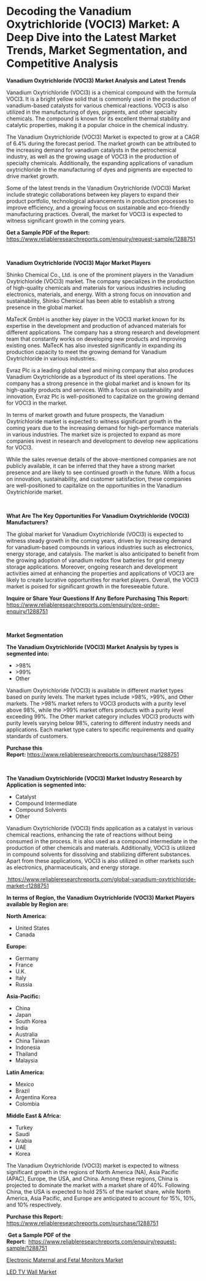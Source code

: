 <p><h1>Decoding the Vanadium Oxytrichloride (VOCl3) Market: A Deep Dive into the Latest Market Trends, Market Segmentation, and Competitive Analysis</h1></p><p><strong>Vanadium Oxytrichloride (VOCl3) Market Analysis and Latest Trends</strong></p>
<p><p>Vanadium Oxytrichloride (VOCl3) is a chemical compound with the formula VOCl3. It is a bright yellow solid that is commonly used in the production of vanadium-based catalysts for various chemical reactions. VOCl3 is also utilized in the manufacturing of dyes, pigments, and other specialty chemicals. The compound is known for its excellent thermal stability and catalytic properties, making it a popular choice in the chemical industry.</p><p>The Vanadium Oxytrichloride (VOCl3) Market is expected to grow at a CAGR of 6.4% during the forecast period. The market growth can be attributed to the increasing demand for vanadium catalysts in the petrochemical industry, as well as the growing usage of VOCl3 in the production of specialty chemicals. Additionally, the expanding applications of vanadium oxytrichloride in the manufacturing of dyes and pigments are expected to drive market growth.</p><p>Some of the latest trends in the Vanadium Oxytrichloride (VOCl3) Market include strategic collaborations between key players to expand their product portfolio, technological advancements in production processes to improve efficiency, and a growing focus on sustainable and eco-friendly manufacturing practices. Overall, the market for VOCl3 is expected to witness significant growth in the coming years.</p></p>
<p><strong>Get a Sample PDF of the Report:&nbsp;</strong> <a href="https://www.reliableresearchreports.com/enquiry/request-sample/1288751">https://www.reliableresearchreports.com/enquiry/request-sample/1288751</a></p>
<p>&nbsp;</p>
<p><strong>Vanadium Oxytrichloride (VOCl3) Major Market Players</strong></p>
<p><p>Shinko Chemical Co., Ltd. is one of the prominent players in the Vanadium Oxytrichloride (VOCl3) market. The company specializes in the production of high-quality chemicals and materials for various industries including electronics, materials, and energy. With a strong focus on innovation and sustainability, Shinko Chemical has been able to establish a strong presence in the global market. </p><p>MaTecK GmbH is another key player in the VOCl3 market known for its expertise in the development and production of advanced materials for different applications. The company has a strong research and development team that constantly works on developing new products and improving existing ones. MaTecK has also invested significantly in expanding its production capacity to meet the growing demand for Vanadium Oxytrichloride in various industries.</p><p>Evraz Plc is a leading global steel and mining company that also produces Vanadium Oxytrichloride as a byproduct of its steel operations. The company has a strong presence in the global market and is known for its high-quality products and services. With a focus on sustainability and innovation, Evraz Plc is well-positioned to capitalize on the growing demand for VOCl3 in the market.</p><p>In terms of market growth and future prospects, the Vanadium Oxytrichloride market is expected to witness significant growth in the coming years due to the increasing demand for high-performance materials in various industries. The market size is projected to expand as more companies invest in research and development to develop new applications for VOCl3. </p><p>While the sales revenue details of the above-mentioned companies are not publicly available, it can be inferred that they have a strong market presence and are likely to see continued growth in the future. With a focus on innovation, sustainability, and customer satisfaction, these companies are well-positioned to capitalize on the opportunities in the Vanadium Oxytrichloride market.</p></p>
<p>&nbsp;</p>
<p><strong>What Are The Key Opportunities For Vanadium Oxytrichloride (VOCl3) Manufacturers?</strong></p>
<p><p>The global market for Vanadium Oxytrichloride (VOCl3) is expected to witness steady growth in the coming years, driven by increasing demand for vanadium-based compounds in various industries such as electronics, energy storage, and catalysis. The market is also anticipated to benefit from the growing adoption of vanadium redox flow batteries for grid energy storage applications. Moreover, ongoing research and development activities aimed at enhancing the properties and applications of VOCl3 are likely to create lucrative opportunities for market players. Overall, the VOCl3 market is poised for significant growth in the foreseeable future.</p></p>
<p><strong>Inquire or Share Your Questions If Any Before Purchasing This Report:</strong> <a href="https://www.reliableresearchreports.com/enquiry/pre-order-enquiry/1288751">https://www.reliableresearchreports.com/enquiry/pre-order-enquiry/1288751</a></p>
<p>&nbsp;</p>
<p><strong>Market Segmentation</strong></p>
<p><strong>The Vanadium Oxytrichloride (VOCl3) Market Analysis by types is segmented into:</strong></p>
<p><ul><li>>98%</li><li>>99%</li><li>Other</li></ul></p>
<p><p>Vanadium Oxytrichloride (VOCl3) is available in different market types based on purity levels. The market types include >98%, >99%, and Other markets. The >98% market refers to VOCl3 products with a purity level above 98%, while the >99% market offers products with a purity level exceeding 99%. The Other market category includes VOCl3 products with purity levels varying below 98%, catering to different industry needs and applications. Each market type caters to specific requirements and quality standards of customers.</p></p>
<p><strong>Purchase this Report:&nbsp;</strong><a href="https://www.reliableresearchreports.com/purchase/1288751">https://www.reliableresearchreports.com/purchase/1288751</a></p>
<p>&nbsp;</p>
<p><strong>The Vanadium Oxytrichloride (VOCl3) Market Industry Research by Application is segmented into:</strong></p>
<p><ul><li>Catalyst</li><li>Compound Intermediate</li><li>Compound Solvents</li><li>Other</li></ul></p>
<p><p>Vanadium Oxytrichloride (VOCl3) finds application as a catalyst in various chemical reactions, enhancing the rate of reactions without being consumed in the process. It is also used as a compound intermediate in the production of other chemicals and materials. Additionally, VOCl3 is utilized in compound solvents for dissolving and stabilizing different substances. Apart from these applications, VOCl3 is also utilized in other markets such as electronics, pharmaceuticals, and energy storage.</p></p>
<p><a href="https://www.reliableresearchreports.com/global-vanadium-oxytrichloride-market-r1288751">&nbsp;https://www.reliableresearchreports.com/global-vanadium-oxytrichloride-market-r1288751</a></p>
<p><strong>In terms of Region, the Vanadium Oxytrichloride (VOCl3) Market Players available by Region are:</strong></p>
<p>
    <p> <strong> North America: </strong>
        <ul>
            <li>United States</li>
            <li>Canada</li>
        </ul>
        </p> 
    <p> <strong> Europe: </strong>
        <ul>
            <li>Germany</li>
            <li>France</li>
            <li>U.K.</li>
            <li>Italy</li>
            <li>Russia</li>
        </ul>
        </p> 
    <p> <strong> Asia-Pacific: </strong>
        <ul>
            <li>China</li>
            <li>Japan</li>
            <li>South Korea</li>
            <li>India</li>
            <li>Australia</li>
            <li>China Taiwan</li>
            <li>Indonesia</li>
            <li>Thailand</li>
            <li>Malaysia</li>
        </ul>
        </p> 
    <p> <strong> Latin America: </strong>
        <ul>
            <li>Mexico</li>
            <li>Brazil</li>
            <li>Argentina Korea</li>
            <li>Colombia</li>
        </ul>
        </p> 
    <p> <strong> Middle East & Africa: </strong>
        <ul>
            <li>Turkey</li>
            <li>Saudi</li>
            <li>Arabia</li>
            <li>UAE</li>
            <li>Korea</li>
        </ul>
    </p>
    </p>
<p><p>The Vanadium Oxytrichloride (VOCl3) market is expected to witness significant growth in the regions of North America (NA), Asia Pacific (APAC), Europe, the USA, and China. Among these regions, China is projected to dominate the market with a market share of 40%. Following China, the USA is expected to hold 25% of the market share, while North America, Asia Pacific, and Europe are anticipated to account for 15%, 10%, and 10% respectively.</p></p>
<p><strong>Purchase this Report: </strong><a href="https://www.reliableresearchreports.com/purchase/1288751">https://www.reliableresearchreports.com/purchase/1288751</a></p>
<p>&nbsp;<strong>Get a Sample PDF of the Report:&nbsp;&nbsp;</strong><a href="https://www.reliableresearchreports.com/enquiry/request-sample/1288751">https://www.reliableresearchreports.com/enquiry/request-sample/1288751</a></p>
<p><strong></strong></p>
<p><p><a href="https://github.com/mabutironaldo/Market-Research-Report-List-5/blob/main/electronic-maternal-and-fetal-monitors-market.md">Electronic Maternal and Fetal Monitors Market</a></p><p><a href="https://github.com/gikababa4/Market-Research-Report-List-1/blob/main/led-tv-wall-market.md">LED TV Wall Market</a></p></p>